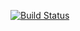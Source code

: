 [![Build Status](https://travis-ci.org/vgrahov/1c-python-scripts.svg?branch=master)](https://travis-ci.org/vgrahov/1c-python-scripts)
